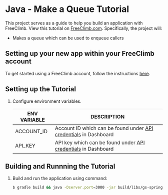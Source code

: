 # Java - Make a Queue Tutorial

This project serves as a guide to help you build an application with FreeClimb. View this tutorial on [FreeClimb.com](https://docs.freeclimb.com/docs/make-a-queue#section-java). Specifically, the project will:

- Makes a queue which can be used to enqueue callers

## Setting up your new app within your FreeClimb account

To get started using a FreeClimb account, follow the instructions [here](https://docs.freeclimb.com/docs/getting-started-with-freeclimb).

## Setting up the Tutorial

1. Configure environment variables.

   | ENV VARIABLE | DESCRIPTION                                                                                                                              |
   | ------------ | ---------------------------------------------------------------------------------------------------------------------------------------- |
   | ACCOUNT_ID   | Account ID which can be found under [API credentials](https://www.freeclimb.com/dashboard/portal/account/authentication) in Dashboard           |
   | API_KEY   | API key which can be found under [API credentials](https://www.freeclimb.com/dashboard/portal/account/authentication) in Dashboard |

## Building and Runnning the Tutorial

1. Build and run the application using command:

   ```bash
   $ gradle build && java -Dserver.port=3000 -jar build/libs/gs-spring-boot-0.1.0.jar
   ```

